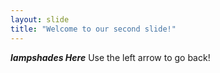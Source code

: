 ```yaml
---
layout: slide
title: "Welcome to our second slide!"
---
```

**_lampshades Here_**
Use the left arrow to go back!
